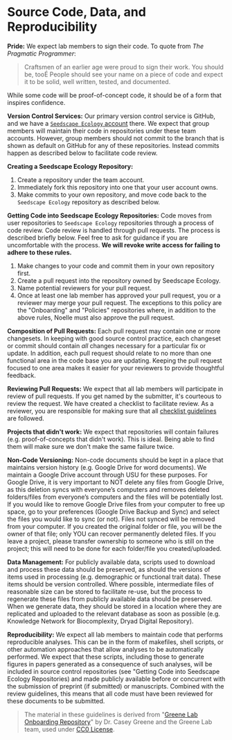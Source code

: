 # Source Code, Data, and Reproducibility

**Pride:** We expect lab members to sign their code.
To quote from _The Pragmatic Programmer_:

> Craftsmen of an earlier age were proud to sign their work.
You should be, tooÉ
People should see your name on a piece of code and expect it to be solid, well written, tested, and documented.

While some code will be proof-of-concept code, it should be of a form that inspires confidence.

**Version Control Services:** Our primary version control service is GitHub, and we have a [`Seedscape Ecology` account](https://github.com/SeedscapeEcology) there.
We expect that group members will maintain their code in repositories under these team accounts.
However, group members should not commit to the branch that is shown as default on GitHub for any of these repositories.
Instead commits happen as described below to facilitate code review.

**Creating a Seedscape Ecology Repository:**

1.  Create a repository under the team account.
2.  Immediately fork this repository into one that your user account owns.
3.  Make commits to your own repository, and move code back to the `Seedscape Ecology` repository as described below.

**Getting Code into Seedscape Ecology Repositories:** Code moves from user repositories to `Seedscape Ecology` repositories through a process of code review.
Code review is handled through pull requests.
The process is described briefly below.
Feel free to ask for guidance if you are uncomfortable with the process.
**We will revoke write access for failing to adhere to these rules.**

1.  Make changes to your code and commit them in your own repository first.
2.  Create a pull request into the repository owned by Seedscape Ecology.
3.  Name potential reviewers for your pull request.
4.  Once at least one lab member has approved your pull request, you or a reviewer may merge your pull request.
The exceptions to this policy are the "Onboarding" and "Policies" repositories where, in addition to the above rules, Noelle must also approve the pull request.

**Composition of Pull Requests:** Each pull request may contain one or more changesets.
In keeping with good source control practice, each changeset or commit should contain *all* changes necessary for a particular fix or update.
In addition, each pull request should relate to no more than one functional area in the code base you are updating.
Keeping the pull request focused to one area makes it easier for your reviewers to provide thoughtful feedback.

**Reviewing Pull Requests:** We expect that all lab members will participate in review of pull requests.
If you get named by the submitter, it's courteous to review the request.
We have created a checklist to facilitate review.
As a reviewer, you are responsible for making sure that all [checklist guidelines](https://github.com/SeedscapeEcology/Onboarding/blob/master/code-review-checklist.md) are followed.

**Projects that didn't work:** We expect that repositories will contain failures (e.g. proof-of-concepts that didn't work).
This is ideal.
Being able to find them will make sure we don't make the same failure twice.

**Non-Code Versioning:** Non-code documents should be kept in a place that maintains version history (e.g. Google Drive for word documents). We maintain a Google Drive account through USU for these purposes. For Google Drive, it is very important to NOT delete any files from Google Drive, as this deletion syncs with everyone’s computers and removes deleted folders/files from everyone’s computers and the files will be potentially lost. If you would like to remove Google Drive files from your computer to free up space, go to your preferences (Google Drive Backup and Sync) and select the files you would like to sync (or not). Files not synced will be removed from your computer. If you created the original folder or file, you will be the owner of that file; only YOU can recover permanently deleted files. If you leave a project, please transfer ownership to someone who is still on the project; this will need to be done for each folder/file you created/uploaded. 

**Data Management:** For publicly available data, scripts used to download and process these data should be preserved, as should the versions of items used in processing (e.g. demographic or functional trait data).
These items should be version controlled.
Where possible, intermediate files of reasonable size can be stored to facilitate re-use, but the process to regenerate these files from publicly available data should be preserved.
When we generate data, they should be stored in a location where they are replicated and uploaded to the relevant database as soon as possible (e.g. Knowledge Network for Biocomplexity, Dryad Digital Repository).

**Reproducibility:** We expect all lab members to maintain code that performs reproducible analyses.
This can be in the form of makefiles, shell scripts, or other automation approaches that allow analyses to be automatically performed.
We expect that these scripts, including those to generate figures in papers generated as a consequence of such analyses, will be included in source control repositories (see "Getting Code into Seedscape Ecology Repositories) and made publicly available before or concurrent with the submission of preprint (if submitted) or manuscripts.
Combined with the review guidelines, this means that all code must have been reviewed for these documents to be submitted.

> The material in these guidelines is derived from "[Greene Lab Onboarding Repository](https://github.com/greenelab/onboarding)" by Dr. Casey Greene and the Greene Lab team, used under [CC0 License](https://creativecommons.org/publicdomain/zero/1.0/legalcode.txt).


